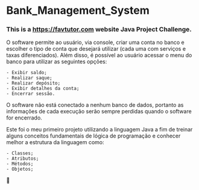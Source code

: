 # Bank_Management_System

### This is a https://favtutor.com website Java Project Challenge.

O software permite ao usuário, via console, criar uma conta no banco e escolher o tipo de conta que desejará utilizar (cada uma com serviços e taxas diferenciados).
Além disso, é possível ao usuário acessar o menu do banco para utilizar as seguintes opções:

    - Exibir saldo;
    - Realizar saque;
    - Realizar depósito;
    - Exibir detalhes da conta;
    - Encerrar sessão.

O software não está conectado a nenhum banco de dados, portanto as informações de cada execução serão sempre perdidas quando o software for encerrado.

Este foi o meu primeiro projeto utilizando a linguagem Java a fim de treinar alguns conceitos fundamentais de lógica de programação e conhecer melhor a estrutura da linguagem como:
    
    - Classes;
    - Atributos;
    - Métodos;
    - Objetos;

:rocket: